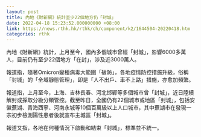 ```yaml
---
layout: post
title: 內地《財新網》統計至少22個地方仍「封城」
date: 2022-04-18 15:23:52.000000000 +08:00
link: https://news.rthk.hk/rthk/ch/component/k2/1644504-20220418.htm
categories: rthk
---
```


內地《財新網》統計，上月至今，國內多個城市曾經「封城」，影響6000多萬人，目前仍有至少22個地方「在封」，涉及近3000萬人。

報道指，隨著Omicron變種病毒大範圍「破防」，各地疫情防控措施升級，俗稱「封城」的「全域靜態管理」，即是「人不出戶、車不上路」措施，亦愈加頻繁。

報道指，上月至今，上海、吉林長春、河北邯鄲等多個城市曾「封城」，近日陸續解封或採取分級分類管控。截至昨日，全國仍有22個城市或地區「封城」，包括安徽蕪湖、青海西寧、河南永城等10個百萬級以上人口城市，其中蕪湖市在發現一宗初步檢測陽性患者後就宣布主城區「封城」。

報道又指，各地在何種情況下啟動和結束「封城」，標準並不統一。
